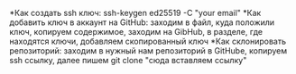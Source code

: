 *Как создать ssh ключ: ssh-keygen ed25519 -C "your email"
*Как добавить ключ в аккаунт на GitHub: заходим в файл, куда положили ключ, копируем содержимое, заходим на GibHub, в разделе, где находятся ключи, добавляем скопированный ключ
*Как склонировать репозиторий: заходим в нужный нам репозиторий в GitHubе, копируем ssh ссылку, далее пишем git clone "сюда вставляем ссылку"
